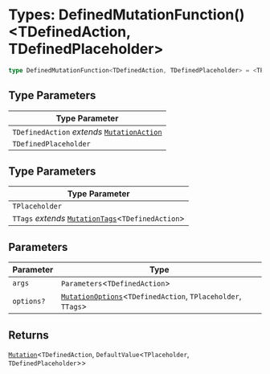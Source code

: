 # Types: DefinedMutationFunction()\<TDefinedAction, TDefinedPlaceholder\>

```ts
type DefinedMutationFunction<TDefinedAction, TDefinedPlaceholder> = <TPlaceholder, TTags>(args, options?) => Mutation<TDefinedAction, DefaultValue<TPlaceholder, TDefinedPlaceholder>>;
```

## Type Parameters

| Type Parameter |
| ------ |
| `TDefinedAction` *extends* [`MutationAction`](MutationAction.md) |
| `TDefinedPlaceholder` |

## Type Parameters

| Type Parameter |
| ------ |
| `TPlaceholder` |
| `TTags` *extends* [`MutationTags`](MutationTags.md)\<`TDefinedAction`\> |

## Parameters

| Parameter | Type |
| ------ | ------ |
| `args` | `Parameters`\<`TDefinedAction`\> |
| `options?` | [`MutationOptions`](MutationOptions.md)\<`TDefinedAction`, `TPlaceholder`, `TTags`\> |

## Returns

[`Mutation`](Mutation.md)\<`TDefinedAction`, `DefaultValue`\<`TPlaceholder`, `TDefinedPlaceholder`\>\>
